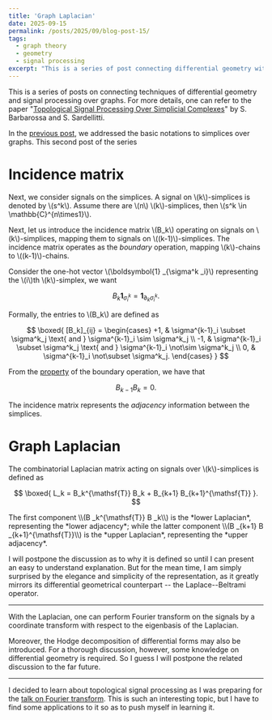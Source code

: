```yaml
---
title: 'Graph Laplacian'
date: 2025-09-15
permalink: /posts/2025/09/blog-post-15/
tags:
  - graph theory
  - geometry
  - signal processing
excerpt: "This is a series of post connecting differential geometry with signal processing over graphs. This post specifically addresses the notion of differential operator over graphs and graph Laplacians."
---
```


This is a series of posts on connecting techniques of differential geometry and signal processing over graphs. For more details, one can refer to the paper "[Topological Signal Processing Over Simplicial Complexes](https://ieeexplore.ieee.org/document/9044758)" by S. Barbarossa and S. Sardellitti.

In the [previous post](/posts/2025/09/blog-post-14/), we addressed the basic notations to simplices over graphs.
This second post of the series

# Incidence matrix
Next, we consider signals on the simplices. A signal on \\(k\\)-simplices is denoted by \\(s^k\\). Assume there are \\(n\\) \\(k\\)-simplices, then \\(s^k \in \mathbb{C}^{n\times1}\\).

Next, let us introduce the incidence matrix \\(B_k\\) operating on signals on \\(k\\)-simplices, mapping them to signals on \\((k-1)\\)-simplices. The incidence matrix operates as the *boundary* operation, mapping \\(k\\)-chains to \\((k-1)\\)-chains.

Consider the one-hot vector \\(\boldsymbol{1} _{\sigma^k _i}\\) representing the \\(i\\)th \\(k\\)-simplex, we want
<p>

$$
B_k \boldsymbol{1}_{\sigma^k_i} = \boldsymbol{1}_{\partial_k\sigma^k_i}.
$$
</p>

Formally, the entries to \\(B_k\\) are defined as
<p>

$$
\boxed{
    [B_k]_{ij} = \begin{cases}
        +1, & \sigma^{k-1}_i \subset \sigma^k_j \text{ and } \sigma^{k-1}_i \sim \sigma^k_j \\
        -1, & \sigma^{k-1}_i \subset \sigma^k_j \text{ and } \sigma^{k-1}_i \not\sim \sigma^k_j \\
        0, & \sigma^{k-1}_i \not\subset \sigma^k_j.
    \end{cases}
}
$$
</p>

From the [property](/posts/2025/09/blog-post-14/) of the boundary operation, we have that
<p>

$$
B_{k-1} B_{k} = 0.
$$
</p>

The incidence matrix represents the *adjacency* information between the simplices.

# Graph Laplacian
The combinatorial Laplacian matrix acting on signals over \\(k\\)-simplices is defined as
<p>

$$
\boxed{
    L_k = B_k^{\mathsf{T}} B_k + B_{k+1} B_{k+1}^{\mathsf{T}}
}.
$$
</p>
The first component \\(B _k^{\mathsf{T}} B _k\\) is the *lower Laplacian*, representing the *lower adjacency*; while the latter component \\(B _{k+1} B _{k+1}^{\mathsf{T}}\\) is the *upper Laplacian*, representing the *upper adjacency*.

I will postpone the discussion as to why it is defined so until I can present an easy to understand explanation. But for the mean time, I am simply surprised by the elegance and simplicity of the representation, as it greatly mirrors its differential geometrical counterpart -- the Laplace--Beltrami operator.

---
With the Laplacian, one can perform Fourier transform on the signals by a coordinate transform with respect to the eigenbasis of the Laplacian.

Moreover, the Hodge decomposition of differential forms may also be introduced. For a thorough discussion, however, some knowledge on differential geometry is required. So I guess I will postpone the related discussion to the far future.

---
I decided to learn about topological signal processing as I was preparing for the [talk on Fourier transform](https://wenperng.github.io/talks/2025-05-15-talk). This is such an interesting topic, but I have to find some applications to it so as to push myself in learning it.